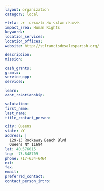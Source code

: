 ```yaml
---
layout: organization
category: local

title: St. Francis de Sales Church
impact_area: Human Rights
keywords: 
location_services: 
location_offices: 
website: http://stfrancisdesalesparish.org/

description: 
mission: 

cash_grants: 
grants: 
service_opp: 
services: 

learn: 
cont_relationship: 

salutation: 
first_name: 
last_name: 
title_contact_person: 

city: Queens
state: NY
address: |
  129-16 Rockaway Beach Blvd     
  Queens NY 11694
lat: 40.576015
lng: -73.848709
phone: 717-634-6464
ext: 
fax: 
email: 
preferred_contact: 
contact_person_intro: 
---
```

